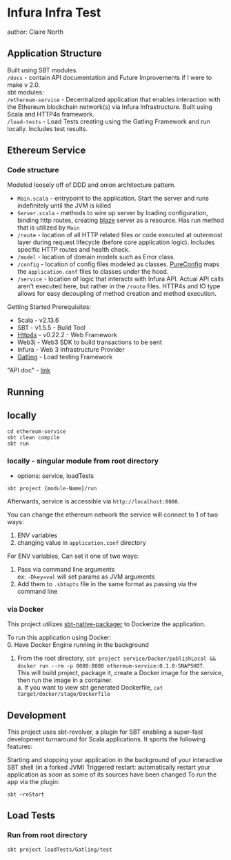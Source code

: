 # Infura Infra Test
author: Claire North

## Application Structure
Built using SBT modules. <br>
`/docs` - contain API documentation and Future Improvements if I were to make v 2.0. <br>
sbt modules: <br>
`/ethereum-service` - Decentralized application that enables interaction with the Ethereum blockchain network(s) via Infura Infrastructure. Built using Scala and HTTP4s framework. <br>
`/load-tests` - Load Tests creating using the Gatling Framework and run locally. Includes test results. <br>

## Ethereum Service
### Code structure
Modeled loosely off of DDD and onion architecture pattern.
- `Main.scala` - entrypoint to the application. Start the server and runs indefinitely until the JVM is killed
- `Server.scala` - methods to wire up server by loading configuration, binding http routes, creating [blaze](https://github.com/http4s/blaze) server as a resource. Has run method that is utilized by `Main`
- `/route` - location of all HTTP related files or code executed at outermost layer during request lifecycle (before core application logic). Includes specific HTTP routes and health check. 
- `/model` - location of domain models such as Error class.
- `/config` - location of config files modeled as classes. [PureConfig](https://github.com/pureconfig/pureconfig) maps the `application.conf` files to classes under the hood.
- `/service` - location of logic that interacts with Infura API. Actual API calls aren't executed here, but rather in the `/route` files. HTTP4s and IO type allows for easy decoupling of method creation and method execution.

Getting Started
Prerequisites:
* Scala - v2.13.6
* SBT - v1.5.5 - Build Tool
* [Http4s](https://http4s.org/) - v0.22.2 - Web Framework <br>
* Web3j - Web3 SDK to build transactions to be sent <br>
* Infura - Web 3 Infrastructure Provider <br>
* [Gatling](https://gatling.io/) - Load testing Framework <br>

"API doc" - [link](docs/Api.md) <br>

## Running
## locally
```
cd ethereum-service
sbt clean compile
sbt run
```

### locally - singular module from root directory
- options: service, loadTests
```
sbt project {module-Name}/run
```
Afterwards, service is accessible via `http://localhost:8080`.

You can change the ethereum network the service will connect to 1 of two ways:
1. ENV variables
2. changing value in `application.conf` directory

For ENV variables,
Can set it one of two ways:
1. Pass via command line arguments <br>
   ex: `-Dkey=val` will set params as JVM arguments
2. Add them to `.sbtopts` file in the same format as passing via the command line

### via Docker
This project utilizes [sbt-native-packager](http://www.scala-sbt.org/sbt-native-packager/) to Dockerize the application.

To run this application using Docker: <br>
0. Have Docker Engine running in the background
1. From the root directory, `sbt project service/Docker/publishLocal && docker run --rm -p 8080:8080 ethereum-service:0.1.0-SNAPSHOT`. <br>
   This will build project, package it, create a Docker image for the service, then run the image in a container.  <br>
   a. If you want to view sbt generated Dockerfile, `cat target/docker/stage/Dockerfile`

## Development
This project uses sbt-revolver, a plugin for SBT enabling a super-fast development turnaround for Scala applications.
It sports the following features:

Starting and stopping your application in the background of your interactive SBT shell (in a forked JVM)
Triggered restart: automatically restart your application as soon as some of its sources have been changed
To run the app via the plugin:
```
sbt ~reStart
```

## Load Tests
### Run from root directory
```
sbt project loadTests/Gatling/test
```
